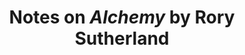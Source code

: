 ---
title: Notes on _Alchemy_ by Rory Sutherland
layout: redirect
sitemap: false
redirect_to:  /books/alchemy
tags: [book]
---